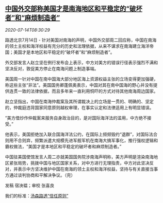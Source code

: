 <!--1594716850000-->
[中国外交部称美国才是南海地区和平稳定的“破坏者”和“麻烦制造者”](https://cn.reuters.com/article/china-mofa-us-south-sea-trouble-maker-07-idCNKCS24F0TH)
------

<div><i>2020-07-14T08:30:29</i></div><div class="StandardArticleBody_body"><p>路透北京7月14日 - 针对美国对南海的声明，中国外交部周二回应称，中国在南海的领土主权和海洋权益有充分的历史和法理依据，从来不谋求在南海建立海洋帝国；美国才是本地区和平稳定的“破坏者”和“麻烦制造者”。 </p><p>外交部发言人赵立坚在例行发布会上表示，中方对美方的错误行径表示强烈不满和坚决反对，敦促美方停止在南海问题上制造事端。 </p><p>美国周一针对中国在南中国海大部分地区海上资源权益主张的立场变得更加强硬，称这些主张“非法”。美国国务卿蓬佩奥表示，中国对其在南中国海的野心并没有提供连贯一致的法律依据，而且多年来一直利用恫吓的方式对待其他南海周边国家。 </p><p>赵立坚指出，中国在南海仲裁案及其所谓裁决上的立场是一贯的、明确的、坚定的，仲裁庭违背国家同意原则越权审理，在事实认定和法律适用上有明显错误。 </p><p>“美方借炒作仲裁案来服务自身政治目的，是对国际海洋法的滥用，中方绝不接受。” </p><p>他表示，美国拒绝加入联合国海洋法公约，在国际上频频毁约“退群”，对国际法合则用不合则弃，频繁派遣大规模先进军舰军机在南海大搞军事化，推行强权逻辑和霸权做法，“美国才是本地区和平稳定的破坏者和麻烦制造者。”     </p><p>中国驻美国使馆发言人周二亦就美国国务院涉南海声明称，美方声明是渲染南海地区紧张局势，挑拨中国与地区国家关系，对中方进行无理指责，中方对此坚决反对，并表示中方坚决维护中国在南海的领土主权和海洋权益，坚持与有关直接当事方通过谈判协商和平解决争议。（完） </p><div class="Attribution_container"><div class="Attribution_attribution"><p class="Attribution_content">发稿 宿泱韫；审校 张喜良 </p></div></div><div class="StandardArticleBody_trustBadgeContainer"><span class="StandardArticleBody_trustBadgeTitle">我们的标准：</span><span class="trustBadgeUrl"><a href="https://www.thomsonreuters.cn/content/dam/openweb/documents/pdf/china/brochures/about-us-1.pdf">汤森路透“信任原则”</a></span></div></div>
